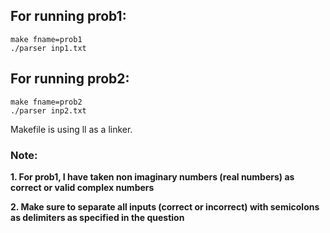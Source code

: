## For running prob1:
```
make fname=prob1
./parser inp1.txt
```

## For running prob2:
```
make fname=prob2
./parser inp2.txt
```

Makefile is using ll as a linker. 

### Note:

<b>1. For prob1, I have taken non imaginary numbers (real numbers) as correct or valid complex numbers</b>

<b>2. Make sure to separate all inputs (correct or incorrect) with semicolons as delimiters as specified in the question</b>
